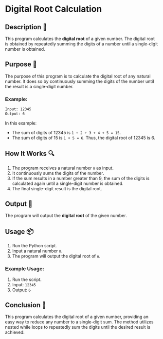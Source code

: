 # Digital Root Calculation

## Description 📝

This program calculates the **digital root** of a given number.
The digital root is obtained by repeatedly summing the digits of a number until a single-digit number is obtained.

## Purpose 🎯

The purpose of this program is to calculate the digital root of any natural number.
It does so by continuously summing the digits of the number until the result is a single-digit number.

### Example:

```bash
Input: 12345
Output: 6
```

In this example:

-   The sum of digits of 12345 is `1 + 2 + 3 + 4 + 5 = 15`.
-   The sum of digits of 15 is `1 + 5 = 6`.
    Thus, the digital root of 12345 is 6.

## How It Works 🔍

1. The program receives a natural number `n` as input.
2. It continuously sums the digits of the number.
3. If the sum results in a number greater than 9, the sum of the digits is calculated again until a single-digit number is obtained.
4. The final single-digit result is the digital root.

## Output 📜

The program will output the **digital root** of the given number.

## Usage 📦

1. Run the Python script.
2. Input a natural number `n`.
3. The program will output the digital root of `n`.

### Example Usage:

1. Run the script.
2. Input: `12345`
3. Output: `6`

## Conclusion 🚀

This program calculates the digital root of a given number, providing an easy way to reduce any number to a single-digit sum.
The method utilizes nested while loops to repeatedly sum the digits until the desired result is achieved.
